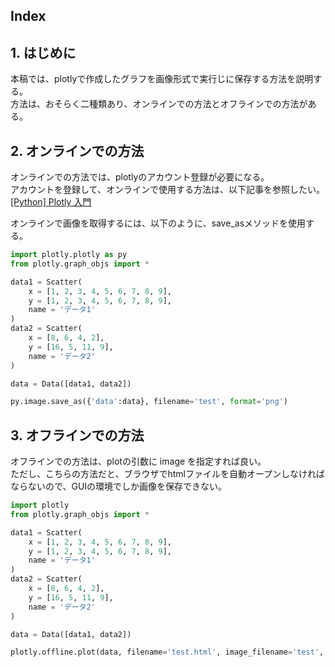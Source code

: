 ## Index





## 1. はじめに
本稿では、plotlyで作成したグラフを画像形式で実行じに保存する方法を説明する。  
方法は、おそらく二種類あり、オンラインでの方法とオフラインでの方法がある。  

## 2. オンラインでの方法
オンラインでの方法では、plotlyのアカウント登録が必要になる。  
アカウントを登録して、オンラインで使用する方法は、以下記事を参照したい。  
[[Python] Plotly 入門](http://www.zombie-hunting-club.com/entry/2017/10/17/230636#2-オンラインで使ってみる)

オンラインで画像を取得するには、以下のように、save_asメソッドを使用する。  

```python
import plotly.plotly as py
from plotly.graph_objs import *

data1 = Scatter(
    x = [1, 2, 3, 4, 5, 6, 7, 8, 9],
    y = [1, 2, 3, 4, 5, 6, 7, 8, 9],
    name = 'データ1'
)
data2 = Scatter(
    x = [8, 6, 4, 2],
    y = [16, 5, 11, 9],
    name = 'データ2'
)

data = Data([data1, data2])

py.image.save_as({'data':data}, filename='test', format='png')
```


## 3. オフラインでの方法
オフラインでの方法は、plotの引数に image を指定すれば良い。  
ただし、こちらの方法だと、ブラウザでhtmlファイルを自動オープンしなければならないので、GUIの環境でしか画像を保存できない。  

```python
import plotly
from plotly.graph_objs import *

data1 = Scatter(
    x = [1, 2, 3, 4, 5, 6, 7, 8, 9],
    y = [1, 2, 3, 4, 5, 6, 7, 8, 9],
    name = 'データ1'
)
data2 = Scatter(
    x = [8, 6, 4, 2],
    y = [16, 5, 11, 9],
    name = 'データ2'
)

data = Data([data1, data2])

plotly.offline.plot(data, filename='test.html', image_filename='test', image='jpeg')
```
